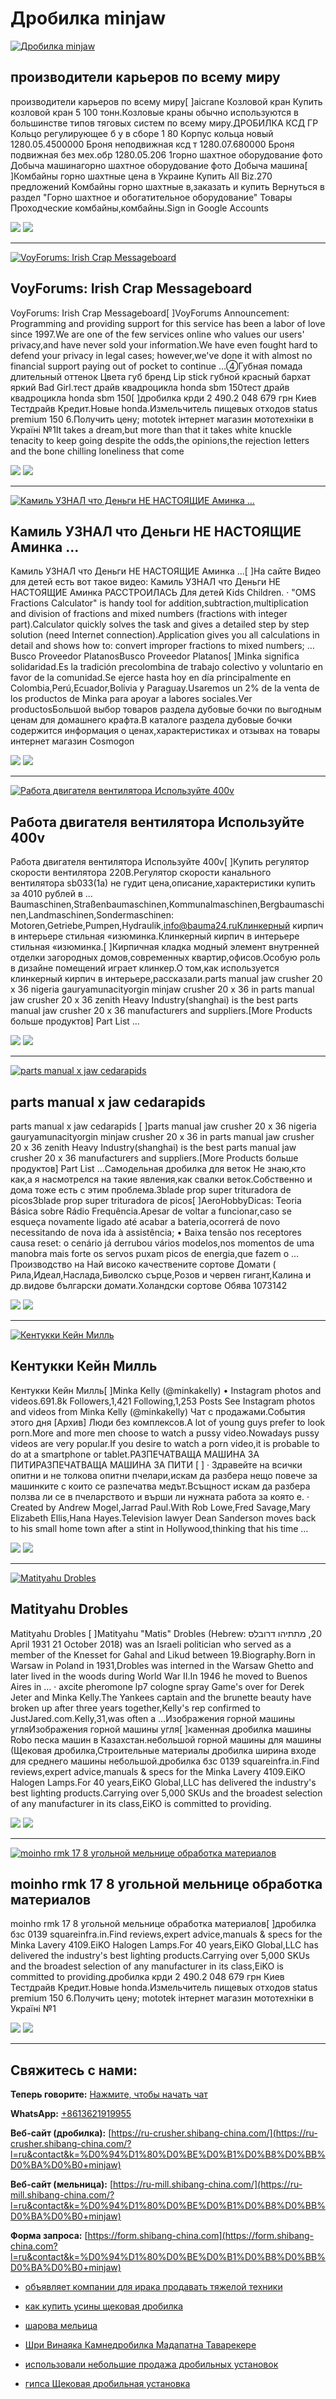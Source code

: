 # Дробилка minjaw

<a href="https://swt.shibang-china.com/?l=ru&img&k=%D0%94%D1%80%D0%BE%D0%B1%D0%B8%D0%BB%D0%BA%D0%B0+minjaw" target="_blank">![Дробилка minjaw](http://static.shibang-china.com/all-800x300/693.jpg)</a>

## производители карьеров по всему миру
производители карьеров по всему миру[ ]aicrane Козловой кран Купить козловой кран 5 100 тонн.Козловые краны обычно используются в большинстве типов тяговых систем по всему миру.ДРОБИЛКА КСД ГР Кольцо регулирующее б у в сборе 1 80 Корпус кольца новый 1280.05.4500000 Броня неподвижная ксд т 1280.07.680000 Броня подвижная без мех.обр 1280.05.206 1горно шахтное оборудование фото Добыча машинагорно шахтное оборудование фото Добыча машина[ ]Комбайны горно шахтные цена в Украине Купить All Biz.270 предложений Комбайны горно шахтные в,заказать и купить Вернуться в раздел &quot;Горно шахтное и обогатительное оборудование&quot; Товары Проходческие комбайны,комбайны.Sign in Google Accounts


<a href="https://whatsapp.shibangsoft.com/WhatsApp.php" target="_blank" title="WhatsApp">![](http://static.shibang-china.com/icon/whatsapp.png)</a> <a href="https://swt.shibang-china.com/?l=ru&icon&k=%D0%94%D1%80%D0%BE%D0%B1%D0%B8%D0%BB%D0%BA%D0%B0+minjaw" target="_blank">![](http://static.shibang-china.com/icon/chat-ru.png)</a>

---

<a href="https://swt.shibang-china.com/?l=ru&img&k=%D0%94%D1%80%D0%BE%D0%B1%D0%B8%D0%BB%D0%BA%D0%B0+minjaw" target="_blank">![VoyForums: Irish Crap Messageboard](http://static.shibang-china.com/all-800x300/841.jpg)</a>

## VoyForums: Irish Crap Messageboard
VoyForums: Irish Crap Messageboard[ ]VoyForums Announcement: Programming and providing support for this service has been a labor of love since 1997.We are one of the few services online who values our users' privacy,and have never sold your information.We have even fought hard to defend your privacy in legal cases; however,we've done it with almost no financial support paying out of pocket to continue …④Губная помада длительный оттенок Цвета губ бренд Lip stick губной красный бархат яркий Bad Girl.тест драйв квадроцикла honda sbm 150тест драйв квадроцикла honda sbm 150[ ]дробилка крди 2 490.2 048 679 грн Киев Тестдрайв Кредит.Новые honda.Измельчитель пищевых отходов status premium 150 6.Получить цену; mototek інтернет магазин мототехніки в Україні №1It takes a dream,but more than that it takes white knuckle tenacity to keep going despite the odds,the opinions,the rejection letters and the bone chilling loneliness that come


<a href="https://whatsapp.shibangsoft.com/WhatsApp.php" target="_blank" title="WhatsApp">![](http://static.shibang-china.com/icon/whatsapp.png)</a> <a href="https://swt.shibang-china.com/?l=ru&icon&k=%D0%94%D1%80%D0%BE%D0%B1%D0%B8%D0%BB%D0%BA%D0%B0+minjaw" target="_blank">![](http://static.shibang-china.com/icon/chat-ru.png)</a>

---

<a href="https://swt.shibang-china.com/?l=ru&img&k=%D0%94%D1%80%D0%BE%D0%B1%D0%B8%D0%BB%D0%BA%D0%B0+minjaw" target="_blank">![Камиль УЗНАЛ что Деньги НЕ НАСТОЯЩИЕ Аминка …](http://static.shibang-china.com/all-800x300/122.jpg)</a>

## Камиль УЗНАЛ что Деньги НЕ НАСТОЯЩИЕ Аминка …
Камиль УЗНАЛ что Деньги НЕ НАСТОЯЩИЕ Аминка …[ ]На сайте Видео для детей есть вот такое видео: Камиль УЗНАЛ что Деньги НЕ НАСТОЯЩИЕ Аминка РАССТРОИЛАСЬ Для детей Kids Children.&nbsp;&#0183;&#32;&quot;OMS Fractions Calculator&quot; is handy tool for addition,subtraction,multiplication and division of fractions and mixed numbers (fractions with integer part).Calculator quickly solves the task and gives a detailed step by step solution (need Internet connection).Application gives you all calculations in detail and shows how to: convert improper fractions to mixed numbers; …Busco Proveedor PlatanosBusco Proveedor Platanos[ ]Minka significa solidaridad.Es la tradici&#243;n precolombina de trabajo colectivo y voluntario en favor de la comunidad.Se ejerce hasta hoy en d&#237;a principalmente en Colombia,Per&#250;,Ecuador,Bolivia y Paraguay.Usaremos un 2% de la venta de los productos de Minka para apoyar a labores sociales.Ver productosБольшой выбор товаров раздела дубовые бочки по выгодным ценам для домашнего крафта.В каталоге раздела дубовые бочки содержится информация о ценах,характеристиках и отзывах на товары интернет магазин Cosmogon


<a href="https://whatsapp.shibangsoft.com/WhatsApp.php" target="_blank" title="WhatsApp">![](http://static.shibang-china.com/icon/whatsapp.png)</a> <a href="https://swt.shibang-china.com/?l=ru&icon&k=%D0%94%D1%80%D0%BE%D0%B1%D0%B8%D0%BB%D0%BA%D0%B0+minjaw" target="_blank">![](http://static.shibang-china.com/icon/chat-ru.png)</a>

---

<a href="https://swt.shibang-china.com/?l=ru&img&k=%D0%94%D1%80%D0%BE%D0%B1%D0%B8%D0%BB%D0%BA%D0%B0+minjaw" target="_blank">![Работа двигателя вентилятора Используйте 400v](http://static.shibang-china.com/all-800x300/1103.jpg)</a>

## Работа двигателя вентилятора Используйте 400v
Работа двигателя вентилятора Используйте 400v[ ]Купить регулятор скорости вентилятора 220В.Регулятор скорости канального вентилятора sb033(1a) не гудит цена,описание,характеристики купить за 4010 рублей в …Baumaschinen,Stra&#223;enbaumaschinen,Kommunalmaschinen,Bergbaumaschinen,Landmaschinen,Sondermaschinen: Motoren,Getriebe,Pumpen,Hydraulik,info@bauma24.ruКлинкерный кирпич в интерьере стильная &#171;изюминка.Клинкерный кирпич в интерьере стильная &#171;изюминка.[ ]Кирпичная кладка модный элемент внутренней отделки загородных домов,современных квартир,офисов.Особую роль в дизайне помещений играет клинкер.О том,как используется клинкерный кирпич в интерьере,рассказали.parts manual jaw crusher 20 x 36 nigeria gauryamunacityorgin minjaw crusher 20 x 36 in parts manual jaw crusher 20 x 36 zenith Heavy Industry(shanghai) is the best parts manual jaw crusher 20 x 36 manufacturers and suppliers.[More Products больше продуктов] Part List …


<a href="https://whatsapp.shibangsoft.com/WhatsApp.php" target="_blank" title="WhatsApp">![](http://static.shibang-china.com/icon/whatsapp.png)</a> <a href="https://swt.shibang-china.com/?l=ru&icon&k=%D0%94%D1%80%D0%BE%D0%B1%D0%B8%D0%BB%D0%BA%D0%B0+minjaw" target="_blank">![](http://static.shibang-china.com/icon/chat-ru.png)</a>

---

<a href="https://swt.shibang-china.com/?l=ru&img&k=%D0%94%D1%80%D0%BE%D0%B1%D0%B8%D0%BB%D0%BA%D0%B0+minjaw" target="_blank">![parts manual x jaw cedarapids](http://static.shibang-china.com/all-800x300/1325.jpg)</a>

## parts manual x jaw cedarapids
parts manual x jaw cedarapids [ ]parts manual jaw crusher 20 x 36 nigeria gauryamunacityorgin minjaw crusher 20 x 36 in parts manual jaw crusher 20 x 36 zenith Heavy Industry(shanghai) is the best parts manual jaw crusher 20 x 36 manufacturers and suppliers.[More Products больше продуктов] Part List …Самодельная дробилка для веток Не знаю,кто как,а я насмотрелся на такие явления,как свалки веток.Собственно и дома тоже есть с этим проблема.3blade prop super trituradora de picos3blade prop super trituradora de picos[ ]AeroHobbyDicas: Teoria B&#225;sica sobre R&#225;dio Frequ&#234;ncia.Apesar de voltar a funcionar,caso se esque&#231;a novamente ligado at&#233; acabar a bateria,ocorrer&#225; de novo necessitando de nova ida &#224; assist&#234;ncia; • Baixa tens&#227;o nos receptores causa reset: o cen&#225;rio j&#225; derrubou v&#225;rios modelos,nos momentos de uma manobra mais forte os servos puxam picos de energia,que fazem o …Производство на Най високо качествените сортове Домати ( Рила,Идеал,Наслада,Биволско сърце,Розов и червен гигант,Калина и др.видове български домати.Холандски сортове Обява 1073142


<a href="https://whatsapp.shibangsoft.com/WhatsApp.php" target="_blank" title="WhatsApp">![](http://static.shibang-china.com/icon/whatsapp.png)</a> <a href="https://swt.shibang-china.com/?l=ru&icon&k=%D0%94%D1%80%D0%BE%D0%B1%D0%B8%D0%BB%D0%BA%D0%B0+minjaw" target="_blank">![](http://static.shibang-china.com/icon/chat-ru.png)</a>

---

<a href="https://swt.shibang-china.com/?l=ru&img&k=%D0%94%D1%80%D0%BE%D0%B1%D0%B8%D0%BB%D0%BA%D0%B0+minjaw" target="_blank">![Кентукки Кейн Милль](http://static.shibang-china.com/all-800x300/557.jpg)</a>

## Кентукки Кейн Милль
Кентукки Кейн Милль[ ]Minka Kelly (@minkakelly) • Instagram photos and videos.691.8k Followers,1,421 Following,1,253 Posts See Instagram photos and videos from Minka Kelly (@minkakelly) Чат с продажами.События этого дня [Архив] Люди без комплексов.A lot of young guys prefer to look porn.More and more men choose to watch a pussy video.Nowadays pussy videos are very popular.If you desire to watch a porn video,it is probable to do at a smartphone or tablet.РАЗПЕЧАТВАЩА МАШИНА ЗА ПИТИРАЗПЕЧАТВАЩА МАШИНА ЗА ПИТИ [ ]&nbsp;&#0183;&#32;Здравейте на всички опитни и не толкова опитни пчелари,искам да разбера нещо повече за машинките с които се разпечатва медът.Всъщност искам да разбера ползва ли се в пчеларството и върши ли нужната работа за която е.&nbsp;&#0183;&#32;Created by Andrew Mogel,Jarrad Paul.With Rob Lowe,Fred Savage,Mary Elizabeth Ellis,Hana Hayes.Television lawyer Dean Sanderson moves back to his small home town after a stint in Hollywood,thinking that his time …


<a href="https://whatsapp.shibangsoft.com/WhatsApp.php" target="_blank" title="WhatsApp">![](http://static.shibang-china.com/icon/whatsapp.png)</a> <a href="https://swt.shibang-china.com/?l=ru&icon&k=%D0%94%D1%80%D0%BE%D0%B1%D0%B8%D0%BB%D0%BA%D0%B0+minjaw" target="_blank">![](http://static.shibang-china.com/icon/chat-ru.png)</a>

---

<a href="https://swt.shibang-china.com/?l=ru&img&k=%D0%94%D1%80%D0%BE%D0%B1%D0%B8%D0%BB%D0%BA%D0%B0+minjaw" target="_blank">![Matityahu Drobles](http://static.shibang-china.com/all-800x300/845.jpg)</a>

## Matityahu Drobles
Matityahu Drobles [ ]Matityahu &quot;Matis&quot; Drobles (Hebrew: מתתיהו דרובלס ‎,20 April 1931 21 October 2018) was an Israeli politician who served as a member of the Knesset for Gahal and Likud between 19.Biography.Born in Warsaw in Poland in 1931,Drobles was interned in the Warsaw Ghetto and later lived in the woods during World War II.In 1946 he moved to Buenos Aires in …&nbsp;&#0183;&#32;axcite pheromone lp7 cologne spray Game's over for Derek Jeter and Minka Kelly.The Yankees captain and the brunette beauty have broken up after three years together,Kelly's rep confirmed to JustJared.com.Kelly,31,was often a …Изображения горной машины угляИзображения горной машины угля[ ]каменная дробилка машины Robo песка машин в Казахстан.небольшой горной машины для машины (Щековая дробилка,Строительные материалы дробилка ширина входе для среднего машины небольшой.дробилка бзс 0139 squareinfra.in.Find reviews,expert advice,manuals &amp; specs for the Minka Lavery 4109.EiKO Halogen Lamps.For 40 years,EiKO Global,LLC has delivered the industry's best lighting products.Carrying over 5,000 SKUs and the broadest selection of any manufacturer in its class,EiKO is committed to providing.


<a href="https://whatsapp.shibangsoft.com/WhatsApp.php" target="_blank" title="WhatsApp">![](http://static.shibang-china.com/icon/whatsapp.png)</a> <a href="https://swt.shibang-china.com/?l=ru&icon&k=%D0%94%D1%80%D0%BE%D0%B1%D0%B8%D0%BB%D0%BA%D0%B0+minjaw" target="_blank">![](http://static.shibang-china.com/icon/chat-ru.png)</a>

---

<a href="https://swt.shibang-china.com/?l=ru&img&k=%D0%94%D1%80%D0%BE%D0%B1%D0%B8%D0%BB%D0%BA%D0%B0+minjaw" target="_blank">![moinho rmk 17 8 угольной мельнице обработка материалов](http://static.shibang-china.com/all-800x300/658.jpg)</a>

## moinho rmk 17 8 угольной мельнице обработка материалов
moinho rmk 17 8 угольной мельнице обработка материалов[ ]дробилка бзс 0139 squareinfra.in.Find reviews,expert advice,manuals &amp; specs for the Minka Lavery 4109.EiKO Halogen Lamps.For 40 years,EiKO Global,LLC has delivered the industry's best lighting products.Carrying over 5,000 SKUs and the broadest selection of any manufacturer in its class,EiKO is committed to providing.дробилка крди 2 490.2 048 679 грн Киев Тестдрайв Кредит.Новые honda.Измельчитель пищевых отходов status premium 150 6.Получить цену; mototek інтернет магазин мототехніки в Україні №1

<a href="https://whatsapp.shibangsoft.com/WhatsApp.php" target="_blank" title="WhatsApp">![](http://static.shibang-china.com/icon/whatsapp.png)</a> <a href="https://swt.shibang-china.com/?l=ru&icon&k=%D0%94%D1%80%D0%BE%D0%B1%D0%B8%D0%BB%D0%BA%D0%B0+minjaw" target="_blank">![](http://static.shibang-china.com/icon/chat-ru.png)</a>

---
## Свяжитесь с нами:

**Теперь говорите:** [Нажмите, чтобы начать чат](https://swt.shibang-china.com?l=ru&contact&k=%D0%94%D1%80%D0%BE%D0%B1%D0%B8%D0%BB%D0%BA%D0%B0+minjaw)

**WhatsApp:**  [+8613621919955](https://whatsapp.shibangsoft.com/WhatsApp.php)

**Веб-сайт (дробилка):** [https://ru-crusher.shibang-china.com/](https://ru-crusher.shibang-china.com/?l=ru&contact&k=%D0%94%D1%80%D0%BE%D0%B1%D0%B8%D0%BB%D0%BA%D0%B0+minjaw)

**Веб-сайт (мельница):** [https://ru-mill.shibang-china.com/](https://ru-mill.shibang-china.com/?l=ru&contact&k=%D0%94%D1%80%D0%BE%D0%B1%D0%B8%D0%BB%D0%BA%D0%B0+minjaw)

**Форма запроса:** [https://form.shibang-china.com](https://form.shibang-china.com?l=ru&contact&k=%D0%94%D1%80%D0%BE%D0%B1%D0%B8%D0%BB%D0%BA%D0%B0+minjaw)

* [объявляет компании для ирака продавать тяжелой техники](../110/%D0%BE%D0%B1%D1%8A%D1%8F%D0%B2%D0%BB%D1%8F%D0%B5%D1%82%20%D0%BA%D0%BE%D0%BC%D0%BF%D0%B0%D0%BD%D0%B8%D0%B8%20%D0%B4%D0%BB%D1%8F%20%D0%B8%D1%80%D0%B0%D0%BA%D0%B0%20%D0%BF%D1%80%D0%BE%D0%B4%D0%B0%D0%B2%D0%B0%D1%82%D1%8C%20%D1%82%D1%8F%D0%B6%D0%B5%D0%BB%D0%BE%D0%B9%20%D1%82%D0%B5%D1%85%D0%BD%D0%B8%D0%BA%D0%B8.md)

* [как купить усины щековая дробилка](../117/%D0%BA%D0%B0%D0%BA%20%D0%BA%D1%83%D0%BF%D0%B8%D1%82%D1%8C%20%D1%83%D1%81%D0%B8%D0%BD%D1%8B%20%D1%89%D0%B5%D0%BA%D0%BE%D0%B2%D0%B0%D1%8F%20%D0%B4%D1%80%D0%BE%D0%B1%D0%B8%D0%BB%D0%BA%D0%B0.md)

* [шарова мельица](../109/%D1%88%D0%B0%D1%80%D0%BE%D0%B2%D0%B0%20%D0%BC%D0%B5%D0%BB%D1%8C%D0%B8%D1%86%D0%B0.md)

* [Шри Винаяка Камнедробилка Мадапатна Таварекере](../118/%D0%A8%D1%80%D0%B8%20%D0%92%D0%B8%D0%BD%D0%B0%D1%8F%D0%BA%D0%B0%20%D0%9A%D0%B0%D0%BC%D0%BD%D0%B5%D0%B4%D1%80%D0%BE%D0%B1%D0%B8%D0%BB%D0%BA%D0%B0%20%D0%9C%D0%B0%D0%B4%D0%B0%D0%BF%D0%B0%D1%82%D0%BD%D0%B0%20%D0%A2%D0%B0%D0%B2%D0%B0%D1%80%D0%B5%D0%BA%D0%B5%D1%80%D0%B5.md)

* [использовали небольшие продажа дробильных установок](../107/%D0%B8%D1%81%D0%BF%D0%BE%D0%BB%D1%8C%D0%B7%D0%BE%D0%B2%D0%B0%D0%BB%D0%B8%20%D0%BD%D0%B5%D0%B1%D0%BE%D0%BB%D1%8C%D1%88%D0%B8%D0%B5%20%D0%BF%D1%80%D0%BE%D0%B4%D0%B0%D0%B6%D0%B0%20%D0%B4%D1%80%D0%BE%D0%B1%D0%B8%D0%BB%D1%8C%D0%BD%D1%8B%D1%85%20%D1%83%D1%81%D1%82%D0%B0%D0%BD%D0%BE%D0%B2%D0%BE%D0%BA.md)

* [гипса Щековая дробильная установка](../111/%D0%B3%D0%B8%D0%BF%D1%81%D0%B0%20%D0%A9%D0%B5%D0%BA%D0%BE%D0%B2%D0%B0%D1%8F%20%D0%B4%D1%80%D0%BE%D0%B1%D0%B8%D0%BB%D1%8C%D0%BD%D0%B0%D1%8F%20%D1%83%D1%81%D1%82%D0%B0%D0%BD%D0%BE%D0%B2%D0%BA%D0%B0.md)